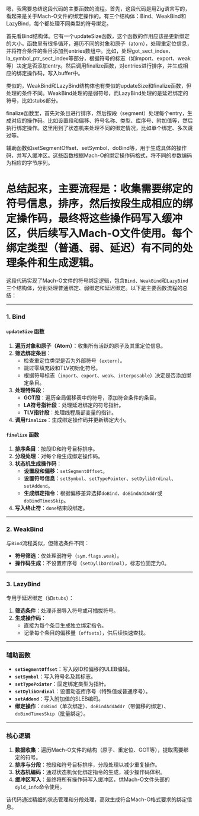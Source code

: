 嗯，我需要总结这段代码的主要函数的流程。首先，这段代码是用Zig语言写的，看起来是关于Mach-O文件的绑定操作的。有三个结构体：Bind、WeakBind和LazyBind，每个都处理不同类型的符号绑定。

首先看Bind结构体。它有一个updateSize函数，这个函数的作用应该是更新绑定的大小。函数里有很多循环，遍历不同的对象和原子（atom），处理重定位信息，并将符合条件的条目添加到entries数组中。比如，处理got_sect_index、la_symbol_ptr_sect_index等部分，根据符号的标志（如import、export、weak等）决定是否添加entry。然后调用finalize函数，对entries进行排序，并生成相应的绑定操作码，写入buffer中。

类似的，WeakBind和LazyBind结构体也有类似的updateSize和finalize函数，但处理的条件不同。WeakBind处理的是弱符号，而LazyBind处理的是延迟绑定的符号，比如stubs部分。

finalize函数里，首先对条目进行排序，然后按段（segment）处理每个entry，生成对应的操作码。比如设置段和偏移、符号名称、类型、库序号、附加值等，然后执行绑定操作。这里用到了状态机来处理不同的绑定情况，比如单个绑定、多次跳过等。

辅助函数如setSegmentOffset、setSymbol、doBind等，用于生成具体的操作码，并写入缓冲区。这些函数根据Mach-O的绑定操作码格式，将不同的参数编码为相应的字节序列。

总结起来，主要流程是：收集需要绑定的符号信息，排序，然后按段生成相应的绑定操作码，最终将这些操作码写入缓冲区，供后续写入Mach-O文件使用。每个绑定类型（普通、弱、延迟）有不同的处理条件和生成逻辑。
================================================
这段代码实现了Mach-O文件的符号绑定逻辑，包含`Bind`、`WeakBind`和`LazyBind`三个结构体，分别处理普通绑定、弱绑定和延迟绑定。以下是主要函数流程的总结：

---

### **1. Bind**
#### **`updateSize` 函数**
1. **遍历对象和原子（Atom）**：收集所有活跃的原子及其重定位信息。
2. **筛选绑定条目**：
   - 检查重定位类型是否为外部符号（`extern`）。
   - 跳过零填充段和TLV初始化符号。
   - 根据符号标志（`import`、`export`、`weak`、`interposable`）决定是否添加绑定条目。
3. **处理特殊段**：
   - **GOT段**：遍历全局偏移表中的符号，添加符合条件的条目。
   - **LA符号指针段**：处理延迟绑定的符号指针。
   - **TLV指针段**：处理线程局部变量的指针。
4. **调用`finalize`**：生成绑定操作码并更新绑定大小。

#### **`finalize` 函数**
1. **排序条目**：按段ID和符号目标排序。
2. **分段处理**：对每个段生成绑定操作码。
3. **状态机生成操作码**：
   - **设置段和偏移**：`setSegmentOffset`。
   - **设置符号信息**：`setSymbol`、`setTypePointer`、`setDylibOrdinal`、`setAddend`。
   - **生成绑定指令**：根据偏移差异选择`doBind`、`doBindAddAddr`或`doBindTimesSkip`。
4. **写入终止符**：`done`结束段绑定。

---

### **2. WeakBind**
与`Bind`流程类似，但筛选条件不同：
- **符号筛选**：仅处理弱符号（`sym.flags.weak`）。
- **操作码生成**：不设置库序号（`setDylibOrdinal`），标志位固定为0。

---

### **3. LazyBind**
专用于延迟绑定（如`stubs`）：
1. **筛选条件**：处理非弱导入符号或可插拔符号。
2. **生成操作码**：
   - 直接为每个条目生成独立绑定指令。
   - 记录每个条目的偏移量（`offsets`），供后续快速查找。

---

### **辅助函数**
- **`setSegmentOffset`**：写入段ID和偏移的ULEB编码。
- **`setSymbol`**：写入符号名及其标志。
- **`setTypePointer`**：固定绑定类型为指针。
- **`setDylibOrdinal`**：设置动态库序号（特殊值或普通序号）。
- **`setAddend`**：写入附加值的SLEB编码。
- **绑定操作**：`doBind`（单次绑定）、`doBindAddAddr`（带偏移的绑定）、`doBindTimesSkip`（批量绑定）。

---

### **核心逻辑**
1. **数据收集**：遍历Mach-O文件的结构（原子、重定位、GOT等），提取需要绑定的符号。
2. **排序与分段**：按段和符号目标排序，分段处理以减少重复操作。
3. **状态机编码**：通过状态机优化绑定指令的生成，减少操作码体积。
4. **缓冲区写入**：最终将所有操作码写入缓冲区，供Mach-O文件头部的`dyld_info`命令使用。

该代码通过精细的状态管理和分段处理，高效生成符合Mach-O格式要求的绑定信息。